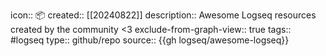 icon:: 📦
created:: [[20240822]]
description:: Awesome Logseq resources created by the community <3 
exclude-from-graph-view:: true
tags:: #logseq 
type:: github/repo
source::  {{gh logseq/awesome-logseq}}
